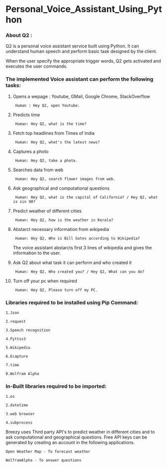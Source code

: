 # Personal_Voice_Assistant_Using_Python


### About Q2 :

Q2 is a personal voice assistant service built using Python. It can understand human speech and perform basic task designed by the client.

When the user specify the appropriate trigger words, Q2 gets activated and executes the user commands.


### The implemented Voice assistant can perform the following tasks:


1. Opens a wepage : Youtube, GMail, Google Chrome, StackOverflow 
	
	
		Human : Hey Q2, open Youtube.
		
		
2. Predicts time 
	
	
		Human: Hey Q2, what is the time?
		
		
3. Fetch top headlines from Times of India
		
		
		Human: Hey Q2, what's the latest news?
		
		
4. Captures a photo
	
  		
		Human: Hey Q2, take a photo.
		
		
5. Searches data from web
	
   		
		Human: Hey Q2, search flower images from web.
		
		
6. Ask geographical and computational questions
	
  	 	
		Human: Hey Q2, what is the capital of California? / Hey Q2, what is sin 90?
		
		
7. Predict weather of different cities
   		
	
		Human: Hey Q2, how is the weather in Kerala?
		
	
8. Abstarct necessary information from wikipedia
	
   		
		Human: Hey Q2, Who is Bill Gates according to Wikipedia?
		
		
   The voice assistant abstarcts first 3 lines of wikipedia and gives the information to the user.
	
	
9. Ask Q2 about what task it can perform and who created it
	
   		
	  	Human: Hey Q2, Who created you? / Hey Q2, What can you do?
		
		
10. Turn off your pc when required
   		

   		 Human: Hey Q2, Please turn off my PC.



### Libraries required to be installed using Pip Command:
	
	1.Json
	
	2.request
	
	3.Speech recognition
	
 	4.Pyttsx3
	
	5.Wikipedia
	
	6.Ecapture
	
	7.time
	
	8.Wolfram Alpha


### In-Built libraries required to be imported:

	1.os
	
	2.datetime
	
	3.web browser
	
	4.subprocess


Breezy uses Third party API's to predict weather in different cities and to ask computational and geographical questions. 
Free API keys can be generated by creating an account in the following applications.  
	
	Open Weather Map - To forecast weather
	
	WolframAlpha - To answer questions
	
